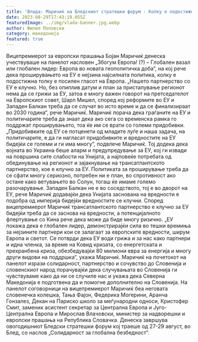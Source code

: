 ```yaml
---
title: 'Влада: Маричиќ на Бледскиот стратешки форум - Колку е подостижно проширувањето на ЕУ толку е посилен гласот на Европа - 29 АВГУСТ 2023'
date: 2023-08-29T17:43:19.055Z
featuredImage: ../img/vlada-banner.jpg.webp
author: Филип Поповски
category: македонија
featured: true
---
```

Вицепремиерот за европски прашања Бојан Маричиќ денеска учествуваше на панелот насловен „Збогум Европа! (?) – Глобален вазал или глобален лидер: Европа во новата геополитичка доба“, на кој рече дека проширувањето на ЕУ е нејзина најсилната политика, колку е подостижна толку е посилен гласот на Европа.
„Нашето партнерство со ЕУ е клучно. Но, без опиплив датум и план за пристапување регионот нема да се грижи за ЕУ, затоа е многу важен говорот на претседателот на Европскиот совет, Шарл Мишел, според кој реформите во ЕУ и Западен Балкан треба да се случат во исто време и да се финализираат во 2030 година“, рече Маричиќ.
Маричиќ порача дека граѓаните на ЕУ и политичарите треба да знаат дека ако сега со временска рамка го поддржат проширувањето, тоа ќе им се врати со големи придобивки.
„Придобивките од ЕУ се потценети од младите луѓе и наша задача, на политичарите, е да ги нагласат придобивките и вредностите на ЕУ бидејќи се големи и ги има многу“, подвлече Маричиќ.
Тој додека дека војната во Украина беше аларм и предупредување за ЕУ, кој ги извади на површина сите слабости на Унијата, а најповеќе потребата од обединување на регионот и зајакнување на трансатлантското партнерство, кое е клучно за ЕУ.
Политиката за проширување треба да се сфати многу сериозно, потребен ни е план, во спротивност ако остане како ветувањето во Солун, тогаш ќе имаме големо разочарување. Западен Балкан не е во соседството, тој е во дворот на ЕУ, рече Маричиќ додавајќи дека Унијата заснована на вредности е подобра од империја бидејќи вредностите се клучни.
Според вицепремиерот Маричиќ трансатлантското партнерство е клучно за ЕУ бидејќи треба да се заснова на вредности, а потенцијалното флертување со Кина рече дека може да биде многу ризично.
„ЕУ покажа дека е глобален лидер, демонстрирајќи сила во тешки времиња за нејзините партнери кои се залагаат за европските вредности, ширум Европа и светот. Се потврди дека ЕУ води грижа и за нас како партнери и идна членка, за време на Ковид кризата, со енергетската и прехранбена криза, обезбедувајќи 80 милиони евра за енергија и многу други видови на поддршка“, укажа Маричиќ.
Маричиќ на почетокот на панелот изрази солидарност, партнерство и сочувство до Словенија и словенскиот народ порачувајќи дека случувањата во Словенија ги чувствуваме како да ни се случиле нас и укажа дека Северна Македонија е подготвена да и помогне дополнително на Словенија.
На панелот соговорници на вицепремиерот Маричиќ беа неговата словенечка колешка, Тања Фајон, Федерика Могерини, Аранча Гонзалез, Декан на Париско школо за меѓународни односи, Кристофер Смит, заменик асистент секретар за Централна Европа и Југо-Централна Европа и Мирослав Влачовски, министер за надворешни и европски прашања на Република Словачка.
Денеска завршува овогодишниот Бледски стратешки форум кој траеше од 27-29 август, во Блед, со наслов „Солидарност за глобална безбедност“.
